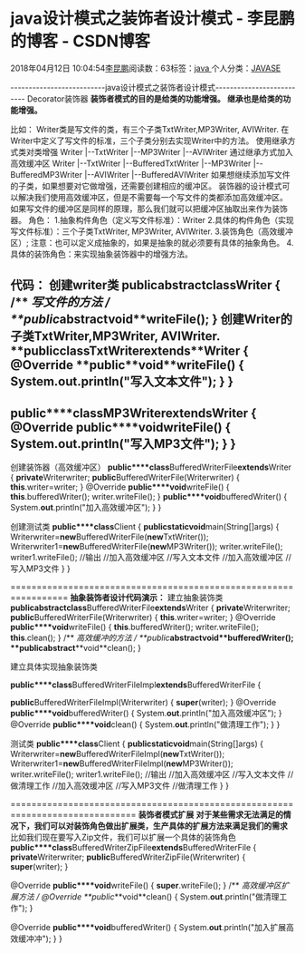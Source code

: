 
# java设计模式之装饰者设计模式 - 李昆鹏的博客 - CSDN博客


2018年04月12日 10:04:54[李昆鹏](https://me.csdn.net/weixin_41547486)阅读数：63标签：[java																](https://so.csdn.net/so/search/s.do?q=java&t=blog)个人分类：[JAVASE																](https://blog.csdn.net/weixin_41547486/article/category/7484968)


--------------------------java设计模式之装饰者设计模式--------------------------
Decorator装饰器
**装饰者模式的目的是给类的功能增强。**
**继承也是给类的功能增强。**

比如：
Writer类是写文件的类，有三个子类TxtWriter,MP3Writer, AVIWriter.
在Writer中定义了写文件的标准，三个子类分别去实现Writer中的方法。
使用继承方式类对类增强
Writer
|--TxtWriter
|--MP3Writer
|--AVIWriter
通过继承方式加入高效缓冲区
Writer
|--TxtWriter
|--BufferedTxtWriter
|--MP3Writer
|--BufferedMP3Writer
|--AVIWriter
|--BufferedAVIWriter
如果想继续添加写文件的子类，如果想要对它做增强，还需要创建相应的缓冲区。
装饰器的设计模式可以解决我们使用高效缓冲区，但是不需要每一个写文件的类都添加高效缓冲区。
如果写文件的缓冲区是同样的原理，那么我们就可以把缓冲区抽取出来作为装饰器。
角色：
1.抽象构件角色（定义写文件标准）：Writer
2.具体的构件角色（实现写文件标准）：三个子类TxtWriter, MP3Writer, AVIWriter.
3.装饰角色（高效缓冲区）;
注意：也可以定义成抽象的，如果是抽象的就必须要有具体的抽象角色。
4.具体的装饰角色：来实现抽象装饰器中的增强方法。

代码：
创建writer类
**public****abstract****class**Writer {
/**
*写文件的方法
*/
**public****abstract****void**writeFile();
}
创建Writer的子类TxtWriter,MP3Writer, AVIWriter.
**public****class**TxtWriter**extends**Writer {
@Override
**public****void**writeFile() {
System.**out**.println("写入文本文件");
}
}
----------------
**public****class**MP3Writer**extends**Writer {
@Override
**public****void**writeFile() {
System.**out**.println("写入MP3文件");
}
}
----------------

创建装饰器（高效缓冲区）
**public****class**BufferedWriterFile**extends**Writer {
**private**Writerwriter;
**public**BufferedWriterFile(Writerwriter) {
**this**.writer=writer;
}
@Override
**public****void**writeFile() {
**this**.bufferedWriter();
writer.writeFile();
}
**public****void**bufferedWriter() {
System.**out**.println("加入高效缓冲区");
}
}

创建测试类
**public****class**Client {
**public****static****void**main(String[]args) {
Writerwriter=**new**BufferedWriterFile(**new**TxtWriter());
Writerwriter1=**new**BufferedWriterFile(**new**MP3Writer());
writer.writeFile();
writer1.writeFile();
//输出
//加入高效缓冲区
//写入文本文件
//加入高效缓冲区
//写入MP3文件
}
}

=================================================================
**抽象装饰者设计代码演示：**
建立抽象装饰类
**public****abstract****class**BufferedWriterFile**extends**Writer {
**private**Writerwriter;
**public**BufferedWriterFile(Writerwriter) {
**this**.writer=writer;
}
@Override
**public****void**writeFile() {
**this**.bufferedWriter();
writer.writeFile();
**this**.clean();
}
/**
*高效缓冲的方法
*/
**public****abstract****void**bufferedWriter();
**public****abstract****void**clean();
}

建立具体实现抽象装饰类

**public****class**BufferedWriterFileImpl**extends**BufferedWriterFile {

**public**BufferedWriterFileImpl(Writerwriter) {
**super**(writer);
}
@Override
**public****void**bufferedWriter() {
System.**out**.println("加入高效缓冲区");
}
@Override
**public****void**clean() {
System.**out**.println("做清理工作");
}
}

测试类
**public****class**Client {
**public****static****void**main(String[]args) {
Writerwriter=**new**BufferedWriterFileImpl(**new**TxtWriter());
Writerwriter1=**new**BufferedWriterFileImpl(**new**MP3Writer());
writer.writeFile();
writer1.writeFile();
//输出
//加入高效缓冲区
//写入文本文件
//做清理工作
//加入高效缓冲区
//写入MP3文件
//做清理工作
}
}

==============================================================================
**装饰者模式扩展**
**对于某些需求无法满足的情况下，我们可以对装饰角色做出扩展类，生产具体的扩展方法来满足我们的需求**
比如我们现在要写入Zip文件，我们可以扩展一个具体的装饰角色
**public****class**BufferedWriterZipFile**extends**BufferedWriterFile {
**private**Writerwriter;
**public**BufferedWriterZipFile(Writerwriter) {
**super**(writer);
}

@Override
**public****void**writeFile() {
**super**.writeFile();
}
/**
*高效缓冲区扩展方法
*/
@Override
**public****void**clean() {
System.**out**.println("做清理工作");
}

@Override
**public****void**bufferedWriter() {
System.**out**.println("加入扩展高效缓冲冲");
}
}

